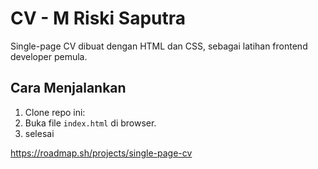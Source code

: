# CV - M Riski Saputra

Single-page CV dibuat dengan HTML dan CSS, sebagai latihan frontend developer pemula.

## Cara Menjalankan

1. Clone repo ini:
2. Buka file `index.html` di browser.
3. selesai

https://roadmap.sh/projects/single-page-cv
